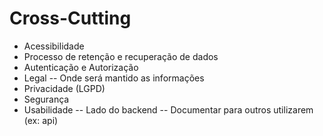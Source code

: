 # Cross-Cutting

- Acessibilidade
- Processo de retenção e recuperação de dados
- Autenticação e Autorização
- Legal
-- Onde será mantido as informações
- Privacidade (LGPD)
- Segurança
- Usabilidade
-- Lado do backend
-- Documentar para outros utilizarem (ex: api)